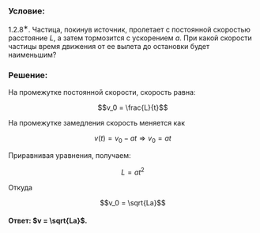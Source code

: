 ###  Условие: 

$1.2.8^{∗}.$ Частица, покинув источник, пролетает с постоянной скоростью расстояние $L$, а затем тормозится с ускорением $a$. При какой скорости частицы время движения от ее вылета до остановки будет наименьшим? 

###  Решение: 

На промежутке постоянной скорости, скорость равна: 

$$v_0 = \frac{L}{t}$$ 

На промежутке замедления скорость меняется как 

$$v(t) = v_0-at \Rightarrow v_0=at$$ 

Приравнивая уравнения, получаем: 

$$L=at^2$$ 

Откуда 

$$v_0 = \sqrt{La}$$ 

####  Ответ: $v = \sqrt{La}$. 

  

